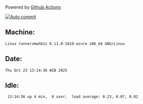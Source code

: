 Powered by [Github Actions](https://github.com/features/actions)

[![Auto commit](https://github.com/hiage/workstation/workflows/Auto%20commit/badge.svg)](https://github.com/hiage/workstation/actions?query=workflow%3A%22Auto+commit%22)

## Machine:
```
Linux runnervmwhb2z 6.11.0-1018-azure x86_64 GNU/Linux
```
## Date:
```
Thu Oct 23 13:14:36 WIB 2025
```
## Idle:
```
 13:14:36 up 4 min,  0 user,  load average: 0.23, 0.07, 0.02
```
